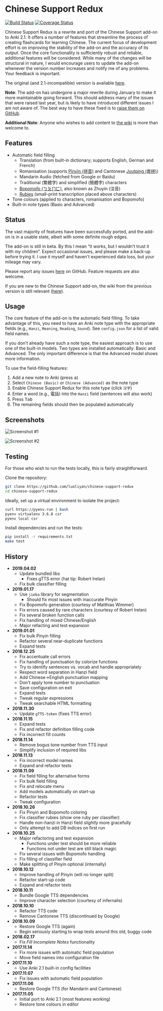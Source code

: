 # Chinese Support Redux

[![Build Status](https://travis-ci.org/luoliyan/chinese-support-redux.svg?branch=master)](https://travis-ci.org/luoliyan/chinese-support-redux) [![Coverage Status](https://coveralls.io/repos/github/luoliyan/chinese-support-redux/badge.svg?branch=master)](https://coveralls.io/github/luoliyan/chinese-support-redux?branch=master)

Chinese Support Redux is a rewrite and port of the Chinese Support add-on to Anki 2.1. It offers a number of features that streamline the process of creating flashcards for learning Chinese. The current focus of development effort is on improving the stability of the add-on and the accuracy of its output. Once the core functionality is sufficiently robust and reliable, additional features will be considered. While many of the changes will be structural in nature, I would encourage users to update the add-on whenever the version number increases and notify me of any problems. Your feedback is important.

The original (and 2.1-incompatible) version is available [here](https://github.com/ttempe/chinese-support-addon).

**Note**: The add-on has undergone a major rewrite during January to make it more maintainable going forward. This should address many of the issues that were raised last year, but is likely to have introduced different issues I am not aware of. The best way to have these fixed is to [raise them on GitHub](https://github.com/luoliyan/chinese-support-redux/issues).

**Additional Note**: Anyone who wishes to add content to [the wiki](https://github.com/luoliyan/chinese-support-redux/wiki) is more than welcome to.


## Features

- Automatic field filling
  - Translation (from built-in dictionary; supports English, German and French)
  - Romanisation (supports [Pīnyīn (拼音)](https://en.wikipedia.org/wiki/Pinyin) and Cantonese [Jyutping (粵拼)](https://en.wikipedia.org/wiki/Jyutping))
  - Mandarin Audio (fetched from Google or Baidu)
  - Traditional (繁體字) and simplified (簡體字) characters
  - [Bopomofo (ㄅㄆㄇㄈ)](https://en.wikipedia.org/wiki/Bopomofo), also known as Zhuyin (注音)
  - [Rubies](https://www.w3schools.com/tags/tag_ruby.asp) (small-print transcription placed above characters)
- Tone colours (applied to characters, romanisation and Bopomofo)
- Built-in note types (Basic and Advanced)

## Status

The vast majority of features have been successfully ported, and the add-on is in a usable state, albeit with some definite rough edges.

The add-on is still in beta. By this I mean “it works, but I wouldn’t trust it with my children”. Expect occasional issues, and please make a back-up before trying it. I use it myself and haven't experienced data loss, but _your_ mileage may vary.

Please report any issues [here](https://github.com/luoliyan/chinese-support-redux/issues) on GitHub. Feature requests are also welcome.

If you are new to the Chinese Support add-on, the wiki from the previous version is still relevant ([here](https://github.com/ttempe/chinese-support-addon/wiki)).

## Usage

The core feature of the add-on is the automatic field filling. To take advantage of this, you need to have an Anki note type with the appropriate fields (e.g., `Hanzi`, `Meaning`, `Reading`, `Sound`). See `config.json` for a list of valid field names.

If you don't already have such a note type, the easiest approach is to use one of the built-in models. Two types are installed automatically: Basic and Advanced. The only important difference is that the Advanced model shows more information.

To use the field-filling features:

1. Add a new note to Anki (press <kbd>a</kbd>)
2. Select `Chinese (Basic)` or `Chinese (Advanced)` as the note type
3. Enable Chinese Support Redux for this note type (click `汉字`)
4. Enter a word (e.g., 電話) into the `Hanzi` field (sentences will also work)
5. Press <kbd>Tab</kbd>
6. The remaining fields should then be populated automatically

## Screenshots

![Screenshot #1](https://raw.githubusercontent.com/luoliyan/chinese-support/master/screenshots/add-card.png)

![Screenshot #2](https://raw.githubusercontent.com/luoliyan/chinese-support/master/screenshots/view-card.png)

## Testing

For those who wish to run the tests locally, this is fairly straightforward.

Clone the repository:

```sh
git clone https://github.com/luoliyan/chinese-support-redux
cd chinese-support-redux
```

Ideally, set up a virtual environment to isolate the project:

```sh
curl https://pyenv.run | bash
pyenv virtualenv 3.6.8 csr
pyenv local csr
```

Install dependencies and run the tests:

```sh
pip install -r requirements.txt
make test
```

## History

- **2019.04.02**
  - Update bundled libs
    - Fixes gTTS error (hat tip: Robert Irelan)
  - Fix bulk classifier filling
- **2019.01.17**
  - Use `jieba` library for segmentation
    - Should fix most issues with inaccurate Pinyin
  - Fix Bopomofo generation (courtesy of Matthias Wimmer)
  - Fix errors caused by rare characters (courtesy of Robert Irelan)
  - Fix several broken function calls
  - Fix handling of mixed Chinese/English
  - Major refacting and test expansion
- **2019.01.01**
  - Fix bulk Pinyin filling
  - Refactor several near-duplicate functions
  - Expand tests
- **2018.12.25**
  - Fix accentuate call errors
  - Fix handling of punctuation by colorize functions
  - Try to identify sentences vs. vocab and handle appropriately
  - Respect word separation in Hanzi field
  - Add Chinese→English punctuation mapping
  - Don't apply tone number to punctuation
  - Save configuration on exit
  - Expand tests
  - Tweak regular expressions
  - Tweak searchable HTML formatting
- **2018.11.30**
  - Update `gTTS-token` (fixes TTS error)
- **2018.11.15**
  - Expand tests
  - Fix and refactor definition filling code
  - Fix incorrect fill counts
- **2018.11.14**
  - Remove bogus tone number from TTS input
  - Simplify inclusion of required libs
- **2018.11.13**
  - Fix incorrect model names
  - Expand and refactor tests
- **2018.11.09**
  - Fix field filling for alternative forms
  - Fix bulk field filling
  - Fix and relocate menu
  - Add models automatically on start-up
  - Refactor tests
  - Tweak configuration
- **2018.10.26**
  - Fix Pinyin and Bopomofo coloring
  - Fix classifier rubies (show one ruby per classifier)
  - Handle non-hanzi in Hanzi field _slightly_ more gracefully
  - Only attempt to add DB indices on first run
- **2018.10.25**
  - Major refactoring and test expansion
    - Functions under test should be more reliable
    - Functions not under test are still black magic
  - Fix several issues with Bopomofo handling
  - Fix filling of classifier field
  - Make splitting of Pinyin optional (internally)
- **2018.10.12**
  - Improve handling of Pinyin (will no longer split)
  - Refactor start-up code
  - Expand and refactor tests
- **2018.10.11**
  - Bundle Google TTS dependencies
  - Improve character selection (courtesy of infernalis)
- **2018.10.10**
  - Refactor TTS code
  - Remove Cantonese TTS (discontinued by Google)
- **2018.10.09**
  - Restore Google TTS (again)
  - Begin seriously starting to wrap tests around this old, buggy code
- **2018.02.17**
  - Fix _Fill Incomplete Notes_ functionality
- **2017.11.14**
  - Fix more issues with automatic field population
  - Move field names into configuration file
- **2017.11.10**
  - Use Anki 2.1 built-in config facilities
- **2017.11.07**
  - Fix issues with automatic field population
- **2017.11.06**
  - Restore Google TTS (for Mandarin and Cantonese)
- **2017.11.05**
  - Initial port to Anki 2.1 (most features working)
  - Restore tone colours in editor
